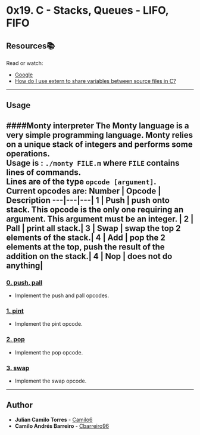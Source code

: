 # 0x19. C - Stacks, Queues - LIFO, FIFO

## Resources:books:
Read or watch:
* [Google](https://intranet.hbtn.io/rltoken/56-bDz7IrFgcH02EkGkB3w)
* [How do I use extern to share variables between source files in C?](https://intranet.hbtn.io/rltoken/9neX6gaN6DoA-ow1INgZqw)

---
## Usage
####Monty interpreter
The Monty language is a very simple programming language. Monty relies on a unique stack of integers and performs some operations.  
Usage is : `./monty FILE.m` where `FILE` contains lines of commands.  
Lines are of the type `opcode [argument]`.  
Current opcodes are: 
Number | Opcode | Description
---|---|---|
1 | **Push** | push onto stack. This opcode is the only one requiring an argument. This argument must be an integer. |
2 | **Pall** | print all stack.|
3 | **Swap** | swap the top 2 elements of the stack.|
4 | **Add** | pop the 2 elements at the top, push the result of the addition on the stack.|
4 | **Nop** | does not do anything|
---

### [0. push, pall](./1000-holberton.bf)
* Implement the push and pall opcodes.


### [1. pint](./1001-add.bf)
* Implement the pint opcode.


### [2. pop](./1002-mul.bf)
* Implement the pop opcode.


### [3. swap](./1003-mul.bf)
* Implement the swap opcode.

















---

## Author
* **Julian Camilo Torres** - [Camilo6](https://github.com/Camilo6)
* **Camilo Andrés Barreiro** - [Cbarreiro96](https://github.com/CBarreiro96)
